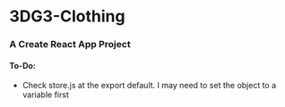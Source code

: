 # 3DG3-Clothing
### A Create React App Project

#### To-Do:
* Check store.js at the export default. I may need to set the object to a variable first